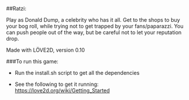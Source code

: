 ##Ratzi:

Play as Donald Dump, a celebrity who has it all.
Get to the shops to buy your bog roll, while trying not to get trapped by your fans/paparazzi.
You can push people out of the way, but be careful not to let your reputation drop.

Made with LÖVE2D, version 0.10

###To run this game:

 - Run the install.sh script to get all the dependencies

 - See the following to get it running: https://love2d.org/wiki/Getting_Started